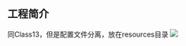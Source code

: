 ## 工程简介
同Class13，但是配置文件分离，放在resources目录
![](https://gitee.com/leekinghou/image/raw/master/img/20220115135932.png)



